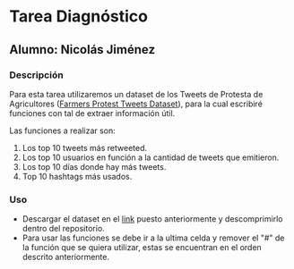 # Tarea Diagnóstico

## Alumno: Nicolás Jiménez

### Descripción

Para esta tarea utilizaremos un dataset de los Tweets de Protesta de Agricultores
([Farmers Protest Tweets Dataset](https://www.kaggle.com/datasets/prathamsharma123/farmers-protest-tweets-dataset-raw-json?resource=download)), 
para la cual escribiré funciones con tal de extraer información útil.

Las funciones a realizar son: 

1. Los top 10 tweets más retweeted.
2. Los top 10 usuarios en función a la cantidad de tweets que emitieron.
3. Los top 10 días donde hay más tweets.
4. Top 10 hashtags más usados.

### Uso

 - Descargar el dataset en el [link](https://www.kaggle.com/datasets/prathamsharma123/farmers-protest-tweets-dataset-raw-json?resource=download)
   puesto anteriormente y descomprimirlo dentro del repositorio.
- Para usar las funciones se debe ir a la ultima celda y remover el "#" de la función que se quiera utilizar, estas se encuentran
en el orden descrito anteriormente. 

